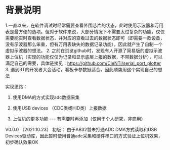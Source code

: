 # 背景说明
1.一直以来，在软件调试时经常需要查看外围芯片的状态，此时使用示波器和万用表是最方便的选项。但对于软件来说，大部分情况下不需要太过复杂的功能，仅仅需要能实时查看数据状态，并对应的查看过去的数据状态即可（即需要一款设备，没有示波器那么笨重，但有万用表缺失的数据记录功能），因此就产生了自制一个虚拟示波器的想法。
2. 之前在浏览github时，发现有人开源了简易版的虚拟示波器上位机（实现的功能仅仅为记录和显示底层上报的数据，不带数据分析），可以满足自己的需要，具体链接见：https://github.com/CieNTi/serial_port_plotter
3. 遇到RT的开发者大会活动，看板卡参数挺适合，因此顺势用这个实现自己的想法

实现思路：
1. 使用DMA的方式实现adc数据采集
2. 使用USB devices （CDC类或HID类）上报数据

3. 上位机的更多功能 --- 有需要时再添加（仅用于个人研究，非商用）


V0.0.0  （2021.10.23）
初版：
由于AB32暂未打通ADC DMA方式读取和USB Devices驱动库，因此暂时使用普通adc采集和硬件串口的方式验证上位机效果，初步确认效果OK
